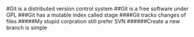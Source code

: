 #Git is a distributed version control system
##Git is a free software under GPL
###Git has a mutable index called stage
####Git tracks changes of files
#####My stupid corpration still prefer SVN
######Create a new branch is simple
